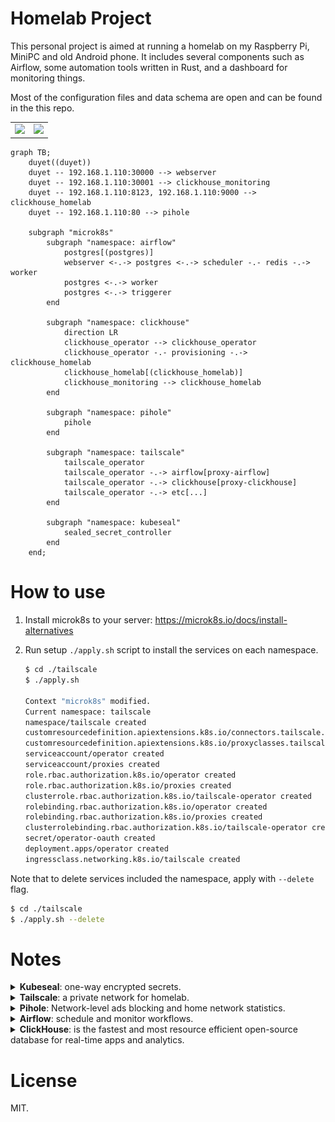 # Homelab Project

This personal project is aimed at running a homelab on my Raspberry Pi, MiniPC and old Android phone. 
It includes several components such as Airflow, some automation tools written in Rust, and a dashboard for monitoring things.

Most of the configuration files and data schema are open and can be found in the this repo.

<table>
  <tr>
    <td><img src="https://i.imgur.com/ZmAd1Zz.jpeg" /></td>
    <td><img src="https://i.imgur.com/FrbfltR.jpeg" /></td>
  </tr>
</table>

```mermaid
graph TB;
	duyet((duyet))
	duyet -- 192.168.1.110:30000 --> webserver
	duyet -- 192.168.1.110:30001 --> clickhouse_monitoring
	duyet -- 192.168.1.110:8123, 192.168.1.110:9000 --> clickhouse_homelab
	duyet -- 192.168.1.110:80 --> pihole

    subgraph "microk8s"
        subgraph "namespace: airflow"
            postgres[(postgres)]
            webserver <-.-> postgres <-.-> scheduler -.- redis -.-> worker
            postgres <-.-> worker
            postgres <-.-> triggerer
        end

        subgraph "namespace: clickhouse"
	        direction LR
	        clickhouse_operator --> clickhouse_operator
            clickhouse_operator -.- provisioning -.-> clickhouse_homelab
            clickhouse_homelab[(clickhouse_homelab)]
            clickhouse_monitoring --> clickhouse_homelab
        end

        subgraph "namespace: pihole"
            pihole
        end

        subgraph "namespace: tailscale"
            tailscale_operator
            tailscale_operator -.-> airflow[proxy-airflow]
            tailscale_operator -.-> clickhouse[proxy-clickhouse]
            tailscale_operator -.-> etc[...]
        end

        subgraph "namespace: kubeseal"
            sealed_secret_controller
        end
    end;
```

# How to use

1. Install microk8s to your server: https://microk8s.io/docs/install-alternatives

2. Run setup `./apply.sh` script to install the services on each namespace.

    ```bash
    $ cd ./tailscale
    $ ./apply.sh

    Context "microk8s" modified.
    Current namespace: tailscale
    namespace/tailscale created
    customresourcedefinition.apiextensions.k8s.io/connectors.tailscale.com created
    customresourcedefinition.apiextensions.k8s.io/proxyclasses.tailscale.com created
    serviceaccount/operator created
    serviceaccount/proxies created
    role.rbac.authorization.k8s.io/operator created
    role.rbac.authorization.k8s.io/proxies created
    clusterrole.rbac.authorization.k8s.io/tailscale-operator created
    rolebinding.rbac.authorization.k8s.io/operator created
    rolebinding.rbac.authorization.k8s.io/proxies created
    clusterrolebinding.rbac.authorization.k8s.io/tailscale-operator created
    secret/operator-oauth created
    deployment.apps/operator created
    ingressclass.networking.k8s.io/tailscale created
    ```

Note that to delete services included the namespace, apply with `--delete` flag.

```bash
$ cd ./tailscale
$ ./apply.sh --delete
```

# Notes

<details>
    <summary>
        <strong>Kubeseal</strong>: one-way encrypted secrets.
    </summary>

Kubeseal is using for encrypting the secrets. See more details at https://github.com/bitnami-labs/sealed-secrets

Must install the Sealed Secret Controller first:

```bash
cd ./kubeseal
./apply.sh
```

Add/update a secret:

```bash
./_helpers.sh kubeseal_secret_create <secret_name> <key> <value> <file>

# Example add/update clickhouse password for user "duyet"
./_helpers.sh kubeseal_secret_create clickhouse-password duyet ahihi123 ./clickhouse/20-clickhouse-installations/40-clickhouse-password-secret.yaml
```

</details>


<details>
    <summary>
        <strong>Tailscale</strong>: a private network for homelab.
    </summary>

Tailscale is using for expose the services to your personal network. See more details at https://tailscale.com/use-cases/homelab/.

![Tailscale](https://cdn.sanity.io/images/w77i7m8x/production/f9b5146698a52866f936a4e6d4306e0906bf8cbc-1280x657.svg?w=1920&q=75&fit=clip&auto=format)

Make sure to create the secret contains the Tailscale OAuth token before applying.

```yaml
# File: tailscale/10-tailscale-operator/tailscale-secret.yaml
apiVersion: v1
kind: Secret
type: Opaque
metadata:
  name: operator-oauth
  namespace: tailscale
data:
  client_id: <base64 encoded client_id>
  client_secret: <base64 encoded client_secret>
```

```bash
cd ./tailscale
./apply.sh
```

</details>


<details>
    <summary>
        <strong>Pihole</strong>: Network-level ads blocking and home network statistics.
    </summary>

![Pihole](./.github/screenshot/pihole.png)

I don't use DHCP service from PiHole, so you might need to assign the IP to host name manually for your devices to display in the UI.

Update the `hostAliases` in [pihole/40-statefulset.yaml](./pihole/40-statefulset.yaml):

```bash
  hostAliases:
    - ip: 192.168.1.69
      hostnames: [duet-mac]
    - ip: 192.168.1.70
      hostnames: [duet-iphone]
```

The password to access the web UI is `123123` as the `WEBPASSWORD` variable.

</details>

<details>
    <summary>
        <strong>Airflow</strong>: schedule and monitor workflows.
    </summary>

Most of the PV using hostPath storageClass pointing to `/media/duyet/Data/k8s-data` so you might need to change it to your own path.

See: [./airflow/10-postgres/10-postgres-airflow-sc.yaml](./airflow/10-postgres/10-postgres-airflow-sc.yaml)

Access the Airflow Webserver using NodeIP: http://localhost:30000

</details>

<details>
    <summary>
        <strong>ClickHouse</strong>: is the fastest and most resource efficient open-source database for real-time apps and analytics.
    </summary>

![](https://github.com/duyet/clickhouse-monitoring/raw/main/.github/screenshots/screenshot_1.png)

- Define ClickHouse cluster definition via `ClickHouseInstallation` resource. Example [./clickhouse/20-clickhouse-installations/20-clickhouse-cluster-homelab.yaml](./clickhouse/20-clickhouse-installations/20-clickhouse-cluster-homelab.yaml)
- ClickHouse Monitoring (http://192.168.1.110:30001) is the UI for managing and monitoring a ClickHouse instance, currently supporting only one per cluster. If you have more than one, please deploy another instance of the web UI. Github: https://github.com/duyet/clickhouse-monitoring


</details>

# License

MIT.
